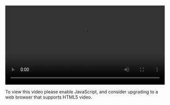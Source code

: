 <video controls="" style="width: 100%; display: block;"><source src="http://o86bpj665.bkt.clouddn.com/bianguaishou/3-2-push.mp4" type="video/mp4"><p>To view this video please enable JavaScript, and consider upgrading to a web browser that supports HTML5 video.</p></video>
